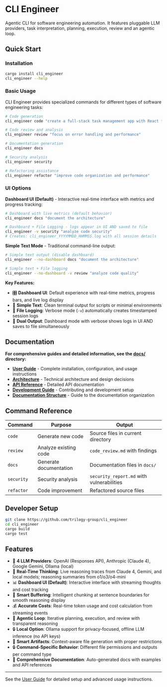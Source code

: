 # CLI Engineer

Agentic CLI for software engineering automation. It features pluggable LLM providers, task interpretation, planning, execution, review and an agentic loop.

## Quick Start

### Installation

```bash
cargo install cli_engineer
cli_engineer --help
```

### Basic Usage

CLI Engineer provides specialized commands for different types of software engineering tasks:

```bash
# Code generation
cli_engineer code "create a full-stack task management app with React frontend, Node.js/Express backend, PostgreSQL database, user authentication, and REST API"

# Code review and analysis
cli_engineer review "focus on error handling and performance"

# Documentation generation
cli_engineer docs

# Security analysis
cli_engineer security

# Refactoring assistance
cli_engineer refactor "improve code organization and performance"
```

### UI Options

**Dashboard UI (Default)** - Interactive real-time interface with metrics and progress tracking:
```bash
# Dashboard with live metrics (default behavior)
cli_engineer docs "document the architecture"

# Dashboard + File Logging - logs appear in UI AND saved to file
cli_engineer -v security "analyze code security"
# Creates: cli_engineer_YYYYMMDD_HHMMSS.log with all session details
```

**Simple Text Mode** - Traditional command-line output:
```bash
# Simple text output (disable dashboard)
cli_engineer --no-dashboard docs "document the architecture"

# Simple text + File logging
cli_engineer --no-dashboard -v review "analyze code quality"
```

**Key Features:**
- 🎛️ **Dashboard UI**: Default experience with real-time metrics, progress bars, and live log display
- 📄 **Simple Text**: Clean terminal output for scripts or minimal environments
- 📝 **File Logging**: Verbose mode (`-v`) automatically creates timestamped session logs
- 🔄 **Dual Output**: Dashboard mode with verbose shows logs in UI AND saves to file simultaneously

## Documentation

 **For comprehensive guides and detailed information, see the [docs/](./docs/) directory:**

- **[User Guide](./docs/user-guide.md)** - Complete installation, configuration, and usage instructions
- **[Architecture](./docs/architecture.md)** - Technical architecture and design decisions  
- **[API Reference](./docs/api-reference.md)** - Detailed API documentation
- **[Development Guide](./docs/development.md)** - Contributing and development setup
- **[Documentation Structure](./docs/documentation-structure.md)** - Guide to the documentation organization

## Command Reference

| Command | Purpose | Output |
|---------|---------|--------|
| `code` | Generate new code | Source files in current directory |
| `review` | Analyze existing code | `code_review.md` with findings |
| `docs` | Generate documentation | Documentation files in `docs/` |
| `security` | Security analysis | `security_report.md` with vulnerabilities |
| `refactor` | Code improvement | Refactored source files |

## Developer Setup

```bash
git clone https://github.com/trilogy-group/cli_engineer
cd cli_engineer
cargo build
cargo test
```

## Features

- 🤖 **4 LLM Providers**: OpenAI (Responses API), Anthropic (Claude 4), Google Gemini, Ollama (local)
- 🧠 **Real-Time Thinking**: Live reasoning traces from Claude 4, Gemini, and local models; reasoning summaries from o1/o3/o4-mini
- 📊 **Dashboard UI (Default)**: Interactive interface with streaming thoughts and cost tracking
- 📝 **Smart Buffering**: Intelligent chunking at sentence boundaries for smooth reasoning display
- 💰 **Accurate Costs**: Real-time token usage and cost calculation from streaming events
- 🔄 **Agentic Loop**: Iterative planning, execution, and review with transparent reasoning
- 🔒 **Local Option**: Ollama support for privacy-focused, offline LLM inference (no API keys)
- 📁 **Smart Artifacts**: Context-aware file generation with proper restrictions
- 🔒 **Command-Specific Behavior**: Different file permissions and outputs per command type
- 📖 **Comprehensive Documentation**: Auto-generated docs with examples and API references

---

See the [User Guide](./docs/user-guide.md) for detailed setup and advanced usage instructions.

